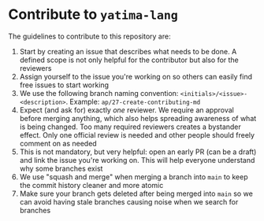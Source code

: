 # Contribute to `yatima-lang`

The guidelines to contribute to this repository are:

1. Start by creating an issue that describes what needs to be done. A defined
scope is not only helpful for the contributor but also for the reviewers
2. Assign yourself to the issue you're working on so others can easily find free
issues to start working
3. We use the following branch naming convention:
`<initials>/<issue>-<description>`. Example: `ap/27-create-contributing-md`
4. Expect (and ask for) exactly *one* reviewer. We require an approval before
merging anything, which also helps spreading awareness of what is being changed.
Too many required reviewers creates a bystander effect. Only one official review
is needed and other people should freely comment on as needed
5. This is not mandatory, but very helpful: open an early PR (can be a draft)
and link the issue you're working on. This will help everyone understand why
some branches exist
6. We use "squash and merge" when merging a branch into `main` to keep the
commit history cleaner and more atomic
7. Make sure your branch gets deleted after being merged into `main` so we can
avoid having stale branches causing noise when we search for branches
